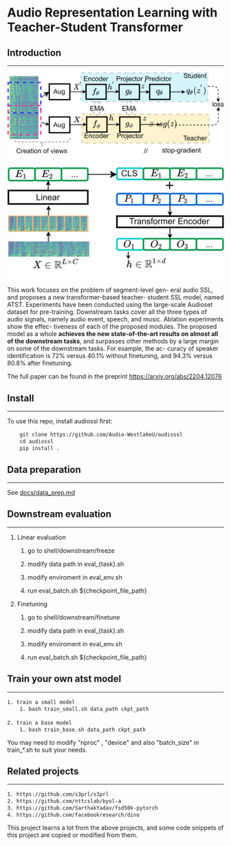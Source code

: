 # Audio Representation Learning with Teacher-Student Transformer

## Introduction
---------------------

![a](images/interspeech2022(a).png)
![b](images/interspeech2022(b).png)

This work focuses on the problem of segment-level gen-
eral audio SSL, and proposes a new transformer-based teacher-
student SSL model, named ATST.  Experiments have been conducted using the
large-scale Audioset  dataset for pre-training. Downstream
tasks cover all the three types of audio signals, namely audio
event, speech, and music. Ablation experiments show the effec-
tiveness of each of the proposed modules. The proposed model
as a whole **achieves the new state-of-the-art results on almost all
of the downstream tasks**, and surpasses other methods by a large
margin on some of the downstream tasks. For example, the ac-
curacy of speaker identification is 72% versus 40.1% without
finetuning, and 94.3% versus 80.8% after finetuning.

The full paper can be found in the preprint https://arxiv.org/abs/2204.12076

## Install
-------------------------

To use this repo, install audiossl first:

```
    git clone https://github.com/Audio-WestlakeU/audiossl
    cd audiossl
    pip install .
```


## Data preparation
------------------------------

See [docs/data_prep.md](docs/data_prep.md)
    
    

## Downstream evaluation
---------------------------------

<!--**Pretrained checkpoints (small.ckpt and base.ckpt)** of ATST model are provided in "ckpts" directory.-->

1. Linear evaluation

    1. go to shell/downstream/freeze

    2. modify data path in eval_{task}.sh 

    3. modify enviroment in eval_env.sh

    4. run eval_batch.sh ${checkpoint_file_path}



2. Finetuning

    1. go to shell/downstream/finetune

    2. modify data path in eval_{task}.sh 

    3. modify enviroment in eval_env.sh

    4. run eval_batch.sh ${checkpoint_file_path}

## Train your own atst model
-------------------------------------------------


    1. train a small model
        1. bash train_small.sh data_path ckpt_path

    2. train a base model
        1. bash train_base.sh data_path ckpt_path
    
You may need to modify "nproc" , "device" and also "batch_size"  in train_*.sh  to suit your needs.

## Related projects
-----------------------------------------------

    1. https://github.com/s3prl/s3prl
    2. https://github.com/nttcslab/byol-a
    3. https://github.com/SarthakYadav/fsd50k-pytorch
    4. https://github.com/facebookresearch/dino

This project learns a lot from the above projects, and some code  snippets of this project are copied or modified from them.

